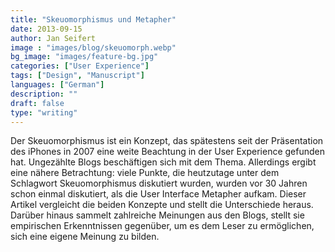 ```yaml
---
title: "Skeuomorphismus und Metapher"
date: 2013-09-15
author: Jan Seifert
image : "images/blog/skeuomorph.webp"
bg_image: "images/feature-bg.jpg"
categories: ["User Experience"]
tags: ["Design", "Manuscript"]
languages: ["German"]
description: ""
draft: false
type: "writing"
---
```



Der Skeuomorphismus ist ein Konzept, das spätestens seit der Präsentation des iPhones in 2007 eine weite Beachtung in der User Experience gefunden hat. Ungezählte Blogs beschäftigen sich mit dem Thema. Allerdings ergibt eine nähere Betrachtung: viele Punkte, die heutzutage unter dem Schlagwort Skeuomorphismus diskutiert wurden, wurden vor 30 Jahren schon einmal diskutiert, als die User Interface Metapher aufkam. Dieser Artikel vergleicht die beiden Konzepte und stellt die Unterschiede heraus. Darüber hinaus sammelt zahlreiche Meinungen aus den Blogs, stellt sie empirischen Erkenntnissen gegenüber, um es dem Leser zu ermöglichen, sich eine eigene Meinung zu bilden.